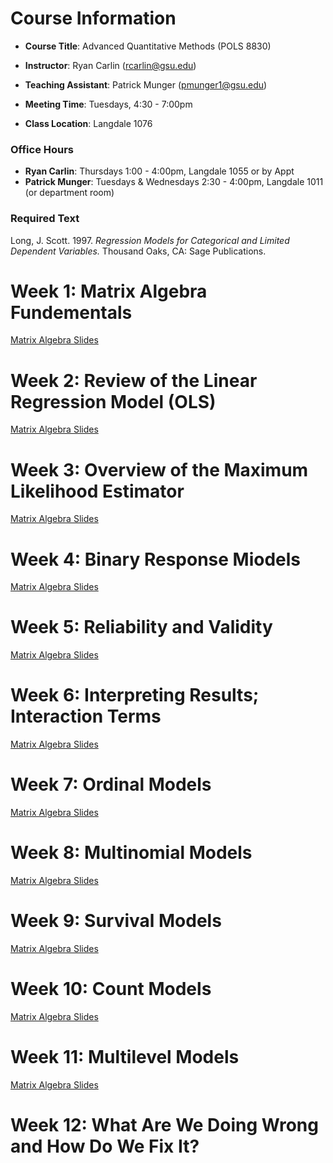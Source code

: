 # Course Information

- **Course Title**: Advanced Quantitative Methods (POLS 8830)

- **Instructor**: Ryan Carlin (rcarlin@gsu.edu)

- **Teaching Assistant**: Patrick Munger (pmunger1@gsu.edu)

- **Meeting Time**: Tuesdays, 4:30 - 7:00pm

- **Class Location**: Langdale 1076

### Office Hours

- **Ryan Carlin**: Thursdays 1:00 - 4:00pm, Langdale 1055 or by Appt
- **Patrick Munger**: Tuesdays & Wednesdays 2:30 - 4:00pm, Langdale 1011 (or department room)

### Required Text 

Long, J. Scott. 1997. *Regression Models for Categorical and Limited Dependent Variables.* Thousand
Oaks, CA: Sage Publications.

# Week 1: Matrix Algebra Fundementals 

[Matrix Algebra Slides](8830_slides/01Matrix.pdf)

# Week 2: Review of the Linear Regression Model (OLS)

[Matrix Algebra Slides](8830_slides/02OLS.pdf)

# Week 3: Overview of the Maximum Likelihood Estimator 

[Matrix Algebra Slides](8830_slides/03MLE.pdf)

# Week 4: Binary Response Miodels

[Matrix Algebra Slides](8830_slides/05Logit.pdf)

# Week 5:  Reliability and Validity

[Matrix Algebra Slides](8830_slides/04Measurement.pdf)

# Week 6: Interpreting Results; Interaction Terms

[Matrix Algebra Slides](8830_slides/06Substantive.pdf)

# Week 7: Ordinal Models

[Matrix Algebra Slides](8830_slides/07Ordinal.pdf)

# Week 8: Multinomial Models

[Matrix Algebra Slides](8830_slides/08multinomial.pdf)

# Week 9: Survival Models

[Matrix Algebra Slides](8830_slides/10Duration.pdf)

# Week 10:  Count Models

[Matrix Algebra Slides](8830_slides/10Count.pdf)

# Week 11: Multilevel Models 

[Matrix Algebra Slides](8830_slides/11Multilevel.pdf)

# Week 12: What Are We Doing Wrong and How Do We Fix It?

